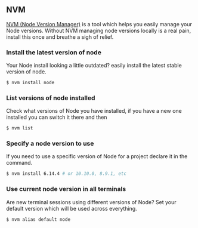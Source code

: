 ## NVM

[NVM (Node Version Manager)](https://github.com/nvm-sh/nvm) is a tool which helps you easily manage your Node versions. Without NVM managing node versions locally is a real pain, install this once and breathe a sigh of relief.

### Install the latest version of node

Your Node install looking a little outdated? easily install the latest stable version of node.

```bash
$ nvm install node
```

### List versions of node installed

Check what versions of Node you have installed, if you have a new one installed you can switch it there and then

```bash
$ nvm list
```

### Specify a node version to use

If you need to use a specific version of Node for a project declare it in the command.

```bash
$ nvm install 6.14.4 # or 10.10.0, 8.9.1, etc
```

### Use current node version in all terminals

Are new terminal sessions using different versions of Node? Set your default version which will be used across everything.

```bash
$ nvm alias default node
```
